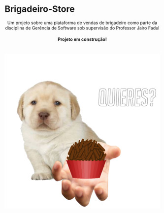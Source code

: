 # Brigadeiro-Store
<p align="center">Um projeto sobre uma plataforma de vendas de brigadeiro como parte da disciplina de Gerência de Software sob supervisão do Professor Jairo Fadul </p>


<h4 align="center"> Projeto em construção! </h4>


<h1 align="center"> 
  <img src="./quieres2.png" /> 
</h1>







